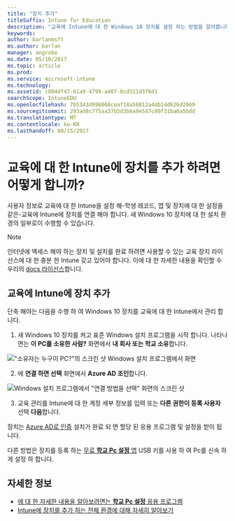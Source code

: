 ```yaml
---
title: "장치 추가"
titleSuffix: Intune for Education
description: "교육에 Intune에 대 한 Windows 10 장치를 설정 하는 방법을 알아봅니다."
keywords: 
author: barlanmsft
ms.author: barlan
manager: angrobe
ms.date: 05/10/2017
ms.topic: article
ms.prod: 
ms.service: microsoft-intune
ms.technology: 
ms.assetid: c884df47-61a9-4799-a407-8cd311d376d1
searchScope: IntuneEDU
ms.openlocfilehash: 7b5343d996868ceaf18a58812a4db14d626d2969
ms.sourcegitcommit: 293ad8c775aa37b5d3b6a9e547c80f31ba6a5bdd
ms.translationtype: MT
ms.contentlocale: ko-KR
ms.lasthandoff: 08/15/2017
---
```

# <a name="how-do-i-add-devices-to-intune-for-education"></a>교육에 대 한 Intune에 장치를 추가 하려면 어떻게 합니까?

사용자 정보로 교육에 대 한 Intune을 설정 해-학생 레코드, 앱 및 장치에 대 한 설정을 같은-교육에 Intune에 장치를 연결 해야 합니다. 새 Windows 10 장치에 대 한 설치 환경의 일부로이 수행할 수 있습니다.


> [!NOTE]
> 인터넷에 액세스 해야 하는 장치 및 설치를 완료 하려면 사용할 수 있는 교육 장치 라이선스에 대 한 충분 한 Intune 갖고 있어야 합니다. 이에 대 한 자세한 내용을 확인할 수 우리의 [docs 라이선스](https://docs.microsoft.com/intune/get-started/start-with-a-paid-subscription-to-microsoft-intune-step-4)합니다.

## <a name="add-devices-to-intune-for-education"></a>교육에 Intune에 장치 추가

단축 해야는 다음을 수행 하 여 Windows 10 장치를 교육에 대 한 Intune에서 관리 합니다.

1. 새 Windows 10 장치를 켜고 표준 Windows 설치 프로그램을 시작 합니다. 나타나면는 **이 PC를 소유한 사람?** 화면에서 **내 회사 또는 학교 소유**합니다.

  !["소유자는 누구이 PC?"의 스크린 샷 Windows 설치 프로그램에서 화면](./media/devices-001-who-owns-this-pc.png)

2. 에 **연결 하면 선택** 화면에서 **Azure AD 조인**합니다.

  ![Windows 설치 프로그램에서 "연결 방법을 선택" 화면의 스크린 샷](./media/devices-002-how-you-connect-pc.png)

3. 교육 관리를 Intune에 대 한 계정 세부 정보를 입력 또는 **다른 권한이 등록 사용자** 선택 **다음**합니다.

장치는 [Azure AD로 인증](https://docs.microsoft.com/azure/active-directory/active-directory-conditional-access) 설치가 완료 되 면 할당 된 응용 프로그램 및 설정을 받이 됩니다.

다른 방법은 장치를 등록 하는 [무료 __학교 Pc 설정__ 앱](how-should-i-enroll-devices.md) USB 키를 사용 하 여 Pc를 신속 하 게 설정 하 합니다. 

## <a name="find-out-more"></a>자세한 정보
- [에 대 한 자세한 내용을 알아보려면는 **학교 Pc 설정** 응용 프로그램](https://docs.microsoft.com/education/windows/use-set-up-school-pcs-app)
- [Intune에 장치를 추가 하는 전체 환경에 대해 자세히 알아보기](https://docs.microsoft.com/intune/deploy-use/enroll-devices-in-microsoft-intune)

